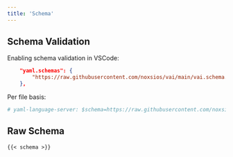 ```yaml
---
title: 'Schema'
---
```


## Schema Validation

Enabling schema validation in VSCode:

```json {filename=".vscode/settings.json"}
    "yaml.schemas": {
        "https://raw.githubusercontent.com/noxsios/vai/main/vai.schema.json": "vai.yaml",
    },
```

Per file basis:

```yaml {filename="some-task.yaml"}
# yaml-language-server: $schema=https://raw.githubusercontent.com/noxsios/vai/main/vai.schema.json
```

## Raw Schema

```plaintext {filename="vai.schema.json"}
{{< schema >}}
```
